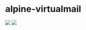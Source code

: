 # alpine-virtualmail

[![](https://images.microbadger.com/badges/version/combro2k/alpine-virtualmail.svg)](https://microbadger.com/images/combro2k/alpine-virtualmail "Get your own version badge on microbadger.com")
[![](https://images.microbadger.com/badges/image/combro2k/alpine-virtualmail.svg)](https://microbadger.com/images/combro2k/alpine-virtualmail "Get your own image badge on microbadger.com")
